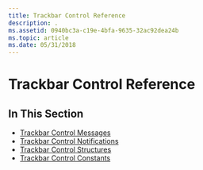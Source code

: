```yaml
---
title: Trackbar Control Reference
description: .
ms.assetid: 0940bc3a-c19e-4bfa-9635-32ac92dea24b
ms.topic: article
ms.date: 05/31/2018
---
```


# Trackbar Control Reference

## In This Section

-   [Trackbar Control Messages](bumper-trackbar-control-reference-messages.md)
-   [Trackbar Control Notifications](bumper-trackbar-control-reference-notifications.md)
-   [Trackbar Control Structures](trackbar-control-structures.md)
-   [Trackbar Control Constants](bumper-trackbar-control-reference-constants.md)

 

 




